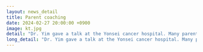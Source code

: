 ```yaml
---
layout: news_detail
title: Parent coaching 
date: 2024-02-27 20:00:00 +0900
image: kt.jpg
detail: "Dr. Yim gave a talk at the Yonsei cancer hospital. Many parents of children with cochlear implants joined the talk."
long_detail: "Dr. Yim gave a talk at the Yonsei cancer hospital. Many parents of children with cochlear implants joined the talk."
---
```



